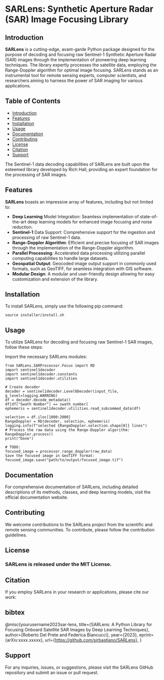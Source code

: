 # SARLens: Synthetic Aperture Radar (SAR) Image Focusing Library

## Introduction

**SARLens** is a cutting-edge, avant-garde Python package designed for the purpose of decoding and focusing raw Sentinel-1 Synthetic Aperture Radar (SAR) images through the implementation of pioneering deep learning techniques. The library expertly processes the satellite data, employing the Range-Doppler algorithm for optimal image focusing. SARLens stands as an instrumental tool for remote sensing experts, computer scientists, and researchers aiming to harness the power of SAR imaging for various applications.
## Table of Contents

- [Introduction](#Introduction)
- [Features](#features)
- [Installation](#installation)
- [Usage](#usage)
- [Documentation](#documentation)
- [Contributing](#contributing)
- [License](#license)
- [Citation](#citation)
- [Support](#support)

The Sentinel-1 data decoding capabilities of SARLens are built upon the esteemed library developed by Rich Hall, providing an expert foundation for the processing of SAR images.





## Features

**SARLens** boasts an impressive array of features, including but not limited to:

+ **Deep Learning** Model Integration: Seamless implementation of state-of-the-art deep learning models for enhanced image focusing and noise reduction.
+ **Sentinel-1** Data Support: Comprehensive support for the ingestion and processing of raw Sentinel-1 data.
+ **Range-Doppler Algorithm**: Efficient and precise focusing of SAR images through the implementation of the Range-Doppler algorithm.
+ **Parallel Processing**: Accelerated data processing utilizing parallel computing capabilities to handle large datasets.
+ **Geospatial Output**: Geocoded image output support in commonly used formats, such as GeoTIFF, for seamless integration with GIS software.
+ **Modular Design**: A modular and user-friendly design allowing for easy customization and extension of the library.

## Installation


To install SARLens, simply use the following pip command:

```
source installer/install.sh
```

## Usage

To utilize SARLens for decoding and focusing raw Sentinel-1 SAR images, follow these steps:

Import the necessary SARLens modules:

```
from SARLens.SARProcessor.Focus import RD
import sentinel1decoder
import sentinel1decoder.constants
import sentinel1decoder.utilities

# Create decoder
decoder = sentinel1decoder.Level0Decoder(input_file, g_level=logging.WARNING)
df = decoder.decode_metadata()
df[df["Swath Number"] == swath_number]
ephemeris = sentinel1decoder.utilities.read_subcommed_data(df)

selection = df.iloc[1000:2000] 
RangeDoppler = RD(decoder, selection, ephemeris)
logging.info(f"selected {RangeDoppler.selection.shape[0]} lines")
# Process the raw data using the Range-Doppler algorithm:
RangeDoppler.process()
print("Done")

# TODO:
focused_image = processor.range_doppler(raw_data)
Save the focused image in GeoTIFF format:
focused_image.save("path/to/output/focused_image.tif")
```

## Documentation

For comprehensive documentation of SARLens, including detailed descriptions of its methods, classes, and deep learning models, visit the official documentation website.

## Contributing

We welcome contributions to the SARLens project from the scientific and remote sensing communities. To contribute, please follow the contribution guidelines.

## License

### SARLens is released under the MIT License.

## Citation

If you employ SARLens in your research or applications, please cite our work:

## bibtex
@misc{yourusername2023sar-lens,
  title={SARLens: A Python Library for Focusing Onboard Satellite SAR Images by Deep Learning Techniques},
  author={Roberto Del Prete and Federica Biancucci},
  year={2023},
  eprint={arXiv:xxxx.xxxxx},
  url={https://github.com/sirbastiano/SARLens},
}

## Support

For any inquiries, issues, or suggestions, please visit the SARLens GitHub repository and submit an issue or pull request.

